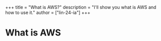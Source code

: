+++
title = "What is AWS?"
description = "I'll show you what is AWS and how to use it."
author = ["lin-24-ia"]
+++

# What is AWS
